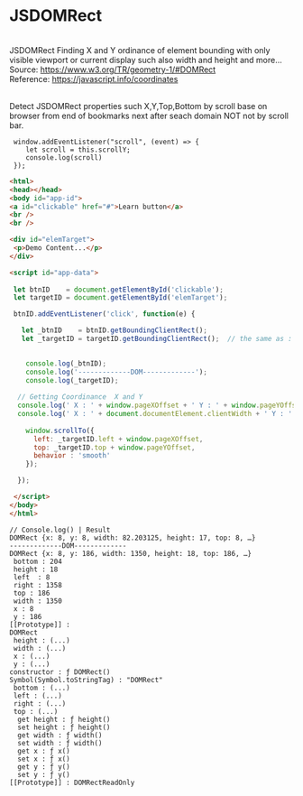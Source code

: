 # JSDOMRect
<br />JSDOMRect Finding X and Y ordinance of element bounding with only visible viewport or current display such also width and height and more...
<br />Source: https://www.w3.org/TR/geometry-1/#DOMRect
<br />Reference: https://javascript.info/coordinates

<br />Detect JSDOMRect properties such X,Y,Top,Bottom by scroll base on browser from end of bookmarks next after seach domain NOT not by scroll bar.
```JS
 window.addEventListener("scroll", (event) => {
    let scroll = this.scrollY;
    console.log(scroll)
 });
```

```HTML
<html>
<head></head>
<body id="app-id">
<a id="clickable" href="#">Learn button</a> 
<br />
<br />

<div id="elemTarget">
 <p>Demo Content...</p>
</div>

<script id="app-data">
    
 let btnID    = document.getElementById('clickable');
 let targetID = document.getElementById('elemTarget');

 btnID.addEventListener('click', function(e) {

   let _btnID    = btnID.getBoundingClientRect();
   let _targetID = targetID.getBoundingClientRect();  // the same as : let _targetID = e.target.getBoundingClientRect();
 

    console.log(_btnID);
    console.log('-------------DOM-------------');
    console.log(_targetID);
 
  // Getting Coordinance  X and Y
  console.log(' X : ' + window.pageXOffset + ' Y : ' + window.pageYOffset);
  console.log(' X : ' + document.documentElement.clientWidth + ' Y : ' + document.documentElement.clientHeight);
 
    window.scrollTo({ 
      left: _targetID.left + window.pageXOffset,
      top: _targetID.top + window.pageYOffset,
      behavior : 'smooth'
    }); 

  });

 </script>
</body>
</html>
```

```JS
// Console.log() | Result 
DOMRect {x: 8, y: 8, width: 82.203125, height: 17, top: 8, …}
-------------DOM------------- 
DOMRect {x: 8, y: 186, width: 1350, height: 18, top: 186, …}
 bottom : 204
 height : 18
 left  : 8
 right : 1358
 top : 186
 width : 1350
 x : 8
 y : 186
[[Prototype]] : 
DOMRect
 height : (...)
 width : (...)
 x : (...)
 y : (...)
constructor : ƒ DOMRect()
Symbol(Symbol.toStringTag) : "DOMRect" 
 bottom : (...)
 left : (...)
 right : (...)
 top : (...)
  get height : ƒ height()
  set height : ƒ height()
  get width : ƒ width()
  set width : ƒ width()
  get x : ƒ x()
  set x : ƒ x()
  get y : ƒ y()
  set y : ƒ y()
[[Prototype]] : DOMRectReadOnly
```
